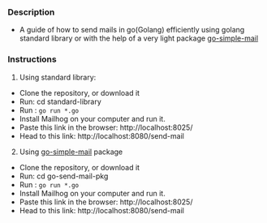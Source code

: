 ### Description

- A guide of how to send mails in go(Golang) efficiently using golang standard library or with the help of a very light package [go-simple-mail](https://www.github.com/xhit/go-simple-mail/v2)

### Instructions

1. Using standard library:

- Clone the repository, or download it
- Run: cd standard-library
- Run : `go run *.go`
- Install Mailhog on your computer and run it.
- Paste this link in the browser: http://localhost:8025/
- Head to this link: http://localhost:8080/send-mail

2. Using [go-simple-mail](https://www.github.com/xhit/go-simple-mail/v2) package

- Clone the repository, or download it
- Run: cd go-send-mail-pkg
- Run : `go run *.go`
- Install Mailhog on your computer and run it.
- Paste this link in the browser: http://localhost:8025/
- Head to this link: http://localhost:8080/send-mail
